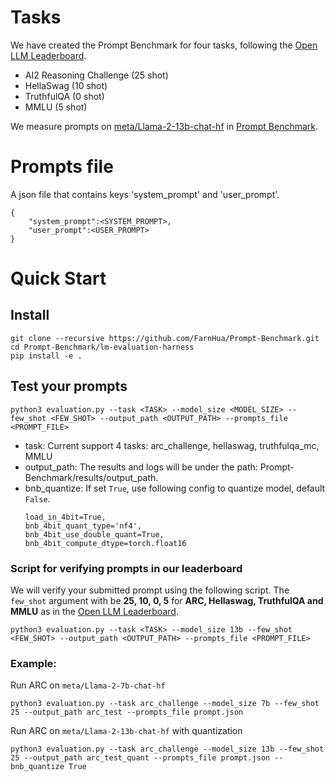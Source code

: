 # Tasks
We have created the Prompt Benchmark for four tasks, following the [Open LLM Leaderboard](https://huggingface.co/spaces/HuggingFaceH4/open_llm_leaderboard). 

* AI2 Reasoning Challenge (25 shot)
* HellaSwag (10 shot)
* TruthfulQA (0 shot)
* MMLU (5 shot)

We measure prompts on [meta/Llama-2-13b-chat-hf](https://huggingface.co/meta-llama/Llama-2-13b-chat-hf) in [Prompt Benchmark]().

# Prompts file
A json file that contains keys 'system_prompt' and 'user_prompt'.
```
{
    "system_prompt":<SYSTEM_PROMPT>,
    "user_prompt":<USER_PROMPT>
}
```

# Quick Start
## Install
```
git clone --recursive https://github.com/FarnHua/Prompt-Benchmark.git
cd Prompt-Benchmark/lm-evaluation-harness
pip install -e .
```
## Test your prompts
```
python3 evaluation.py --task <TASK> --model_size <MODEL_SIZE> --few_shot <FEW_SHOT> --output_path <OUTPUT_PATH> --prompts_file <PROMPT_FILE>
```
* task: Current support 4 tasks: arc_challenge, hellaswag, truthfulqa_mc, MMLU 
* output_path: The results and logs will be under the path: Prompt-Benchmark/results/output_path.
* bnb_quantize: If set ```True```, use following config to quantize model, default ```False```. 
    ```
    load_in_4bit=True,
    bnb_4bit_quant_type='nf4',
    bnb_4bit_use_double_quant=True,
    bnb_4bit_compute_dtype=torch.float16
    ```
### Script for verifying prompts in our leaderboard
We will verify your submitted prompt using the following script. The ```few_shot``` argument with be **25, 10, 0, 5** for **ARC, Hellaswag, TruthfulQA and MMLU** as in the [Open LLM Leaderboard](https://huggingface.co/spaces/HuggingFaceH4/open_llm_leaderboard).
```
python3 evaluation.py --task <TASK> --model_size 13b --few_shot <FEW_SHOT> --output_path <OUTPUT_PATH> --prompts_file <PROMPT_FILE>
```
### Example: 
Run ARC on ```meta/Llama-2-7b-chat-hf```
```
python3 evaluation.py --task arc_challenge --model_size 7b --few_shot 25 --output_path arc_test --prompts_file prompt.json
```

Run ARC on ```meta/Llama-2-13b-chat-hf``` with quantization 
```
python3 evaluation.py --task arc_challenge --model_size 13b --few_shot 25 --output_path arc_test_quant --prompts_file prompt.json --bnb_quantize True
```
